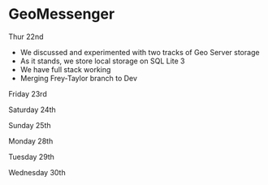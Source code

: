 # GeoMessenger

Thur 22nd
- We discussed and experimented with two tracks of Geo Server storage
- As it stands, we store local storage on SQL Lite 3
- We have full stack working 
- Merging Frey-Taylor branch to Dev

Friday 23rd

Saturday 24th 

Sunday 25th 

Monday 28th

Tuesday 29th

Wednesday 30th 

